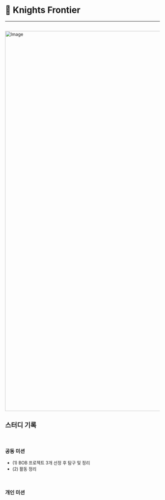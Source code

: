 # 🌙 Knights Frontier 

---
<br>

<img width="2264" height="1232" alt="Image" src="https://github.com/user-attachments/assets/5af15951-b555-4f12-9c2c-bb72ac381bea" />

<br>

## 스터디 기록

<br>

### 공동 미션
- (1) BOB 프로젝트 3개 선정 후 탐구 및 정리
- (2) 활동 정리

<br>

### 개인 미션  

